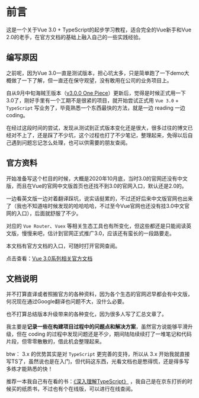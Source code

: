 # 前言

这是一个关于Vue 3.0 + TypeScript的起步学习教程，适合完全的Vue新手和Vue 2.0的老手，在官方文档的基础上融入自己的一些实践经验。

<ClientOnly>
  <vue3-logo />
</ClientOnly>

## 编写原因

之前呢，因为Vue 3.0一直是测试版本，担心坑太多，只是简单跑了一下demo大概做了一下了解，但一直还在保守观望，没有敢用在公司的业务项目上。

自从9月中旬海贼王版本（[v3.0.0 One Piece](https://github.com/vuejs/vue-next/releases/tag/v3.0.0)）更新后，觉得是时候正式用一下3.0了，刚好手里有一个工期不是很紧的项目，就开始尝试正式用 `Vue 3.0` + `TypeScript` 写业务了，毕竟熟悉一个东西最快的方法，就是一边 reading 一边 coding。

在经过这段时间的尝试，发现从测试到正式版本变化还是很大，很多过往的博文已经对不上了，还是踩了不少坑，这个过程也打了不少笔记，整理起来，免得以后自己遇到问题忘记怎么处理，也可以供需要的朋友查阅。

## 官方资料

开始准备写这个栏目的时候，大概是2020年10月底，当时3.0的官网还没有中文版，而且在Vue的官网中文版首页也还找不到3.0的官网入口，默认还是2.0的。

一边看英文版一边对着翻译踩坑，说实话挺累的，不过还好后来中文版官网也出来了（我也不知道啥时候发现的哈哈哈哈，不过至今Vue官网也还没有挂3.0中文官网的入口），后面就舒服了不少。

对应的 `Vue Router`、`Vuex` 等相关生态工具也有所变化，但这些都还是只能阅读英文版，慢慢来吧，估计到官网正式推广3.0，应该还有蛮长的一段路要走。

本文档有官方文档的入口，可随时打开官网查阅。

点击查看：[Vue 3.0系列相关官方文档](links.md#官方文档)

## 文档说明

并不打算直译或者照搬官方的各种资料，因为各个生态的官网迟早都会有中文版，何况现在通过Google翻译也问题不大，没什么必要。

也不打算总结版本升级带来的各种变化，因为很多人写了汇总文章了。

我主要是**记录一些在构建项目过程中的问题点和解决方案**，虽然官方说能够平滑升级，但在 coding 的过程中发现问题还是不少，期间陆陆续续打了一堆笔记和代码片段，但零零散散的，借此机会整理起来。

btw： 3.x 的优势其实是对 `TypeScript` 更完善的支持，所以从 3.x 开始我就直接写TS了，虽然说也是在入门，但代码这东西，光看文档也是憋得慌，还是得多写多练才能熟悉的快！

推荐一本我自己有在看的书：[《深入理解TypeScript》](https://jkchao.github.io/typescript-book-chinese/) ，我自己是在京东打折的时候买的纸质书，不过也有个在线版，可以进行在线查阅。

